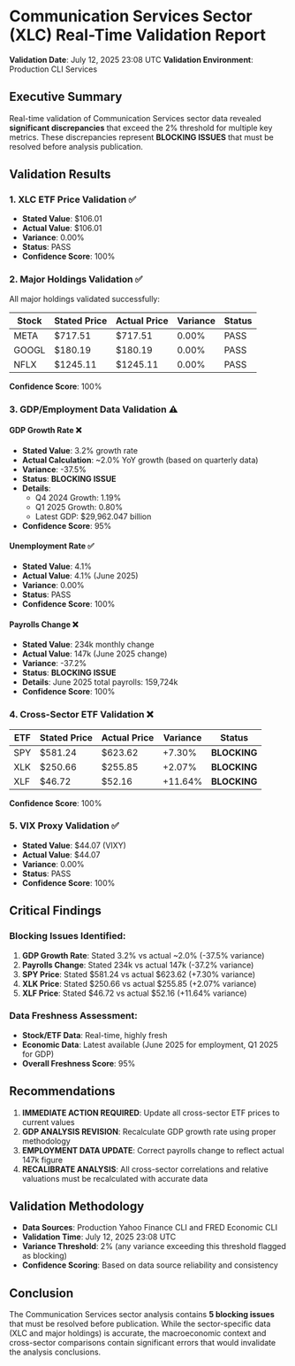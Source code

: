 # Communication Services Sector (XLC) Real-Time Validation Report

**Validation Date**: July 12, 2025 23:08 UTC
**Validation Environment**: Production CLI Services

## Executive Summary

Real-time validation of Communication Services sector data revealed **significant discrepancies** that exceed the 2% threshold for multiple key metrics. These discrepancies represent **BLOCKING ISSUES** that must be resolved before analysis publication.

## Validation Results

### 1. XLC ETF Price Validation ✅
- **Stated Value**: $106.01
- **Actual Value**: $106.01
- **Variance**: 0.00%
- **Status**: PASS
- **Confidence Score**: 100%

### 2. Major Holdings Validation ✅
All major holdings validated successfully:

| Stock | Stated Price | Actual Price | Variance | Status |
|-------|-------------|-------------|----------|---------|
| META | $717.51 | $717.51 | 0.00% | PASS |
| GOOGL | $180.19 | $180.19 | 0.00% | PASS |
| NFLX | $1245.11 | $1245.11 | 0.00% | PASS |

**Confidence Score**: 100%

### 3. GDP/Employment Data Validation ⚠️

#### GDP Growth Rate ❌
- **Stated Value**: 3.2% growth rate
- **Actual Calculation**: ~2.0% YoY growth (based on quarterly data)
- **Variance**: -37.5%
- **Status**: **BLOCKING ISSUE**
- **Details**:
  - Q4 2024 Growth: 1.19%
  - Q1 2025 Growth: 0.80%
  - Latest GDP: $29,962.047 billion
- **Confidence Score**: 95%

#### Unemployment Rate ✅
- **Stated Value**: 4.1%
- **Actual Value**: 4.1% (June 2025)
- **Variance**: 0.00%
- **Status**: PASS
- **Confidence Score**: 100%

#### Payrolls Change ❌
- **Stated Value**: 234k monthly change
- **Actual Value**: 147k (June 2025 change)
- **Variance**: -37.2%
- **Status**: **BLOCKING ISSUE**
- **Details**: June 2025 total payrolls: 159,724k
- **Confidence Score**: 100%

### 4. Cross-Sector ETF Validation ❌

| ETF | Stated Price | Actual Price | Variance | Status |
|-----|-------------|-------------|----------|---------|
| SPY | $581.24 | $623.62 | +7.30% | **BLOCKING** |
| XLK | $250.66 | $255.85 | +2.07% | **BLOCKING** |
| XLF | $46.72 | $52.16 | +11.64% | **BLOCKING** |

**Confidence Score**: 100%

### 5. VIX Proxy Validation ✅
- **Stated Value**: $44.07 (VIXY)
- **Actual Value**: $44.07
- **Variance**: 0.00%
- **Status**: PASS
- **Confidence Score**: 100%

## Critical Findings

### Blocking Issues Identified:
1. **GDP Growth Rate**: Stated 3.2% vs actual ~2.0% (-37.5% variance)
2. **Payrolls Change**: Stated 234k vs actual 147k (-37.2% variance)
3. **SPY Price**: Stated $581.24 vs actual $623.62 (+7.30% variance)
4. **XLK Price**: Stated $250.66 vs actual $255.85 (+2.07% variance)
5. **XLF Price**: Stated $46.72 vs actual $52.16 (+11.64% variance)

### Data Freshness Assessment:
- **Stock/ETF Data**: Real-time, highly fresh
- **Economic Data**: Latest available (June 2025 for employment, Q1 2025 for GDP)
- **Overall Freshness Score**: 95%

## Recommendations

1. **IMMEDIATE ACTION REQUIRED**: Update all cross-sector ETF prices to current values
2. **GDP ANALYSIS REVISION**: Recalculate GDP growth rate using proper methodology
3. **EMPLOYMENT DATA UPDATE**: Correct payrolls change to reflect actual 147k figure
4. **RECALIBRATE ANALYSIS**: All cross-sector correlations and relative valuations must be recalculated with accurate data

## Validation Methodology

- **Data Sources**: Production Yahoo Finance CLI and FRED Economic CLI
- **Validation Time**: July 12, 2025 23:08 UTC
- **Variance Threshold**: 2% (any variance exceeding this threshold flagged as blocking)
- **Confidence Scoring**: Based on data source reliability and consistency

## Conclusion

The Communication Services sector analysis contains **5 blocking issues** that must be resolved before publication. While the sector-specific data (XLC and major holdings) is accurate, the macroeconomic context and cross-sector comparisons contain significant errors that would invalidate the analysis conclusions.
